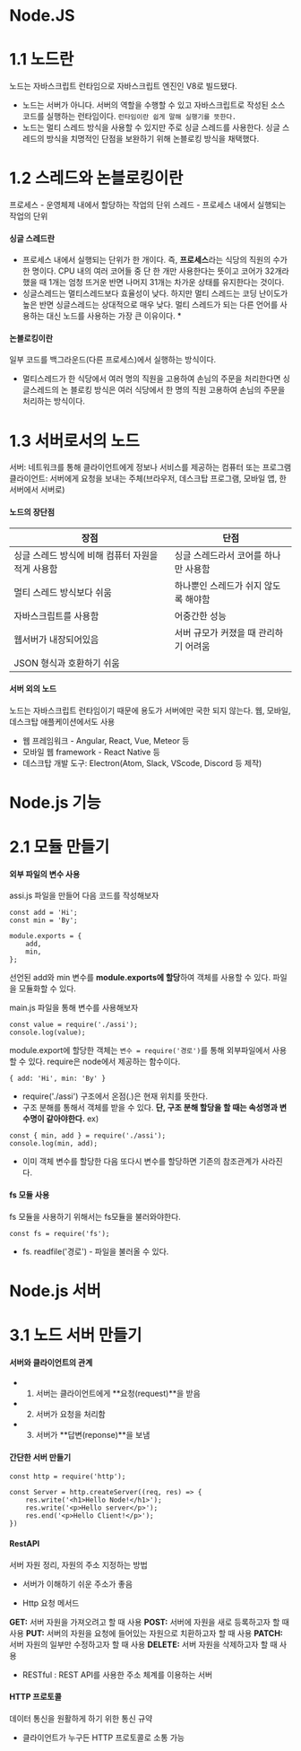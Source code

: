 # Node.JS
# 1.1  노드란
노드는 자바스크립트 런타임으로 자바스크립트 엔진인 V8로 빌드됐다.
* 노드는 서버가 아니다. 서버의 역할을 수행할 수 있고 자바스크립트로 작성된 소스 코드를 실행하는 런타임이다.
`런타임이란 쉽게 말해 실행기를 뜻한다.`
* 노드는 멀티 스레드 방식을 사용할 수 있지만 주로 싱글 스레드를 사용한다. 싱글 스레드의 방식을 치명적인 단점을 보완하기 위해 논블로킹 방식을 채택했다.

# 1.2 스레드와 논블로킹이란

프로세스 - 운영체제 내에서 할당하는 작업의 단위
스레드 - 프로세스 내에서 실행되는 작업의 단위
#### 싱글 스레드란
* 프로세스 내에서 실행되는 단위가 한 개이다. 즉, **프로세스**라는 식당의 직원의 수가 한 명이다. CPU 내의 여러 코어들 중 단 한 개만 사용한다는 뜻이고 코어가 32개라 했을 때 1개는 엄청 뜨거운 반면 나머지 31개는 차가운 상태를 유지한다는 것이다.
* 싱글스레드는 멀티스레드보다 효율성이 낮다. 하지만 멀티 스레드는 코딩 난이도가 높은 반면 싱글스레드는 상대적으로 매우 낮다. 멀티 스레드가 되는 다른 언어를 사용하는 대신 노드를 사용하는 가장 큰 이유이다. *

#### 논블로킹이란
일부 코드를 백그라운드(다른 프로세스)에서 실행하는 방식이다.
* 멀티스레드가 한 식당에서 여러 명의 직원을 고용하여 손님의 주문을 처리한다면 싱글스레드의 논 블로킹 방식은 여러 식당에서 한 명의 직원 고용하여 손님의 주문을 처리하는 방식이다. 

# 1.3 서버로서의 노드
서버: 네트워크를 통해 클라이언트에게 정보나 서비스를 제공하는 컴퓨터 또는 프로그램
클라이언트: 서버에게 요청을 보내는 주체(브라우저, 데스크탑 프로그램, 모바일 앱, 한 서버에서 서버로)

#### 노드의 장단점
|<center>장점</center>|<center>단점</center>|
|---|---|
|싱글 스레드 방식에 비해 컴퓨터 자원을 적게 사용함|싱글 스레드라서 코어를 하나만 사용함|
|멀티 스레드 방식보다 쉬움|하나뿐인 스레드가 쉬지 않도록 해야함|
|자바스크립트를 사용함|어중간한 성능|
|웹서버가 내장되어있음|서버 규모가 커졌을 때 관리하기 어려움|
|JSON 형식과 호환하기 쉬움| &nbsp;|
#### 서버 외의 노드
노드는 자바스크립트 런타임이기 때문에 용도가 서버에만 국한 되지 않는다.
웹, 모바일, 데스크탑 애플케이션에서도 사용
* 웹 프레임워크 - Angular, React, Vue, Meteor 등
* 모바일 웹 framework - React Native 등
* 데스크탑 개발 도구: Electron(Atom, Slack, VScode, Discord 등 제작)

# Node.js 기능
# 2.1 모듈 만들기
#### 외부 파일의 변수 사용

assi.js 파일을 만들어 다음 코드를 작성해보자
```
const add = 'Hi';
const min = 'By';

module.exports = {
    add,
    min,
};
```
선언된 add와 min 변수를 **module.exports에 할당**하여 객체를 사용할 수 있다. 파일을 모듈화할 수 있다.

main.js 파일을 통해 변수를 사용해보자
```
const value = require('./assi');
console.log(value);
```
module.export에 할당한 객체는 `변수 = require('경로')`를 통해 외부파일에서 사용할 수 있다.
require은 node에서 제공하는 함수이다.
```
{ add: 'Hi', min: 'By' }
```
* require('./assi') 구조에서 온점(.)은 현재 위치를 뜻한다.
* 구조 분해를 통해서 객체를 받을 수 있다.  **단, 구조 분해 할당을 할 때는 속성명과 변수명이 같아야한다.**
ex)
```
const { min, add } = require('./assi');
console.log(min, add);
```
* 이미 객체 변수를 할당한 다음 또다시 변수를 할당하면 기존의 참조관계가 사라진다.

#### fs 모듈 사용
fs 모듈을 사용하기 위해서는 fs모듈을 불러와야한다. 
```
const fs = require('fs');

```
* fs. readfile('경로') - 파일을 불러올 수 있다.

# Node.js 서버

# 3.1 노드 서버 만들기

#### 서버와 클라이언트의 관계
*  1) 서버는 클라이언트에게 **요청(request)**을 받음
*  2) 서버가 요청을 처리함
* 3) 서버가 **답변(reponse)**을 보냄

#### 간단한 서버 만들기
```
const http = require('http');

const Server = http.createServer((req, res) => {
    res.write('<h1>Hello Node!</h1>');
    res.write('<p>Hello server</p>');
    res.end('<p>Hello Client!</p>');
})
```

#### RestAPI

서버 자원 정리, 자원의 주소 지정하는 방법
* 서버가 이해하기 쉬운 주소가 좋음

* Http 요청 메서드

**GET:** 서버 자원을 가져오려고 할 때 사용
**POST:** 서버에 자원을 새로 등록하고자 할 때 사용
**PUT:** 서버의 자원을 요청에 들어있는 자원으로 치환하고자 할 때 사용
**PATCH:** 서버 자원의 일부만 수정하고자 할 때 사용
**DELETE:** 서버 자원을 삭제하고자 할 때 사용

* RESTful : REST API를 사용한 주소 체계를 이용하는 서버

#### HTTP 프로토콜
데이터 통신을 원활하게 하기 위한 통신 규약
* 클라이언트가 누구든 HTTP 프로토콜로 소통 가능